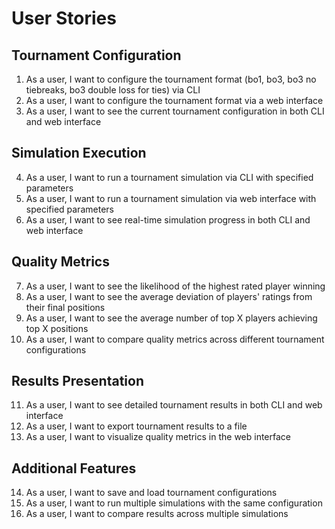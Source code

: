# User Stories

## Tournament Configuration
1. As a user, I want to configure the tournament format (bo1, bo3, bo3 no tiebreaks, bo3 double loss for ties) via CLI
2. As a user, I want to configure the tournament format via a web interface
3. As a user, I want to see the current tournament configuration in both CLI and web interface

## Simulation Execution
4. As a user, I want to run a tournament simulation via CLI with specified parameters
5. As a user, I want to run a tournament simulation via web interface with specified parameters
6. As a user, I want to see real-time simulation progress in both CLI and web interface

## Quality Metrics
7. As a user, I want to see the likelihood of the highest rated player winning
8. As a user, I want to see the average deviation of players' ratings from their final positions
9. As a user, I want to see the average number of top X players achieving top X positions
10. As a user, I want to compare quality metrics across different tournament configurations

## Results Presentation
11. As a user, I want to see detailed tournament results in both CLI and web interface
12. As a user, I want to export tournament results to a file
13. As a user, I want to visualize quality metrics in the web interface

## Additional Features
14. As a user, I want to save and load tournament configurations
15. As a user, I want to run multiple simulations with the same configuration
16. As a user, I want to compare results across multiple simulations